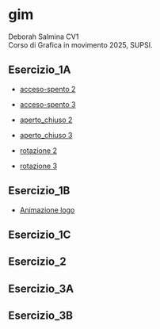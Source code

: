 # gim

Deborah Salmina CV1  
Corso di Grafica in movimento 2025, SUPSI.  


##  Esercizio_1A

- [acceso-spento 2](https://debysalmi.github.io/gim/Esercizio_1A/acceso_spento_2.html)
- [acceso-spento 3](https://debysalmi.github.io/gim/Esercizio_1A/acceso_spento_3.html)
- [aperto_chiuso 2](https://debysalmi.github.io/gim/Esercizio_1A/aperto_chiuso_2.html)
- [aperto_chiuso 3](https://debysalmi.github.io/gim/Esercizio_1A/aperto_chiuso_3.html)

- [rotazione 2]()
- [rotazione 3]()


##  Esercizio_1B
- [Animazione logo](https://debysalmi.github.io/gim/Esercizio_1B/index.html)

##  Esercizio_1C

##  Esercizio_2

##  Esercizio_3A

##  Esercizio_3B

